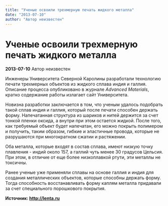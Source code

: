 ```yaml
---
title: "Ученые освоили трехмерную печать жидкого металла"
date: "2013-07-10"
author: "Автор неизвестен"
---
```


# Ученые освоили трехмерную печать жидкого металла

**2013-07-10** Автор неизвестен

Инженеры Университета Северной Каролины разработали технологию печати трехмерных объектов из жидкого сплава индия и галлия. Описание процесса опубликовано в журнале *Advanced Materials*, кратко содержание работы излагает сайт Университета.

Новизна разработки заключается в том, что ученым удалось подобрать такой сплав индия и галлия, который после печати способен держать форму. Напечатанная структура из шариков и нитей держится за счет тонкой пленки оксида, а внутри при этом остается жидкой. После того, как требуемый объект будет напечатан, его можно покрыть полимером и получить, таким образом, гибкие и эластичные провода, которые не разрушаются при многократном сжатии и растяжении.

Оба металла, которые входят в состав сплава, имеют низкую точку плавления - индий около 157, а галлий чуть менее 30 градусов Цельсия. При этом, в отличие от еще более низкоплавкой ртути, эти металлы не токсичны.

Ранее ученые уже применяли сплавы на основе галлия и индия для создания металлических объектов, которые способны держать форму. Тогда способность восстанавливать форму каплям металла придавали за счет специального порошкового покрытия.

**Источник: http://lenta.ru**